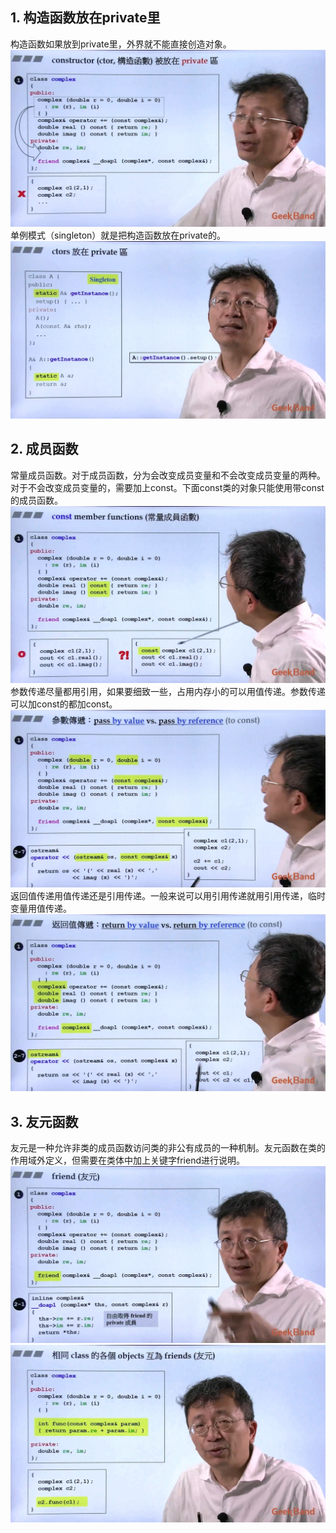 ## 1. 构造函数放在private里
构造函数如果放到private里，外界就不能直接创造对象。  
![](attachments/4.1.1参数传递与返回值_构造函数放到private区.jpg)
单例模式（singleton）就是把构造函数放在private的。  
![](attachments/4.1.2参数传递与返回值_单例模式.jpg)
  
## 2. 成员函数
常量成员函数。对于成员函数，分为会改变成员变量和不会改变成员变量的两种。对于不会改变成员变量的，需要加上const。下面const类的对象只能使用带const的成员函数。  
![](attachments/4.2.1参数传递与返回值_常量成员函数.jpg)
参数传递尽量都用引用，如果要细致一些，占用内存小的可以用值传递。参数传递可以加const的都加const。  
![](attachments/4.2.2参数传递与返回值_参数传递.jpg)
返回值传递用值传递还是引用传递。一般来说可以用引用传递就用引用传递，临时变量用值传递。  
![](attachments/4.2.3参数传递与返回值_返回值传递.jpg)
  
## 3. 友元函数
友元是一种允许非类的成员函数访问类的非公有成员的一种机制。友元函数在类的作用域外定义，但需要在类体中加上关键字friend进行说明。  
![](attachments/4.3.1参数传递与返回值_友元.jpg)
![](attachments/4.3.2参数传递与返回值_相同类不同对象互为友元.jpg)
